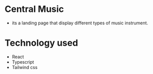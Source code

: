 # Central Music
-  its a landing page that display different types of music instrument.
# Technology used
-  React
-  Typescript
-  Tailwind css
